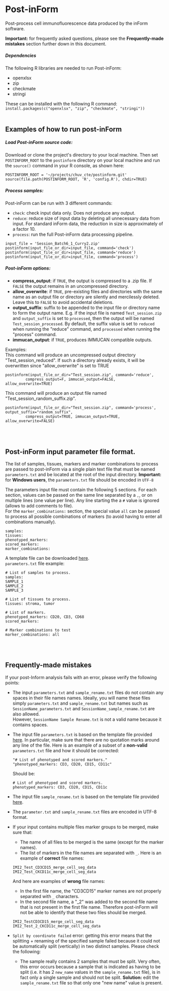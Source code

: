 # Post-inForm
Post-process cell immunofluorescence data produced by the inForm software.

**Important:** for frequently asked questions, please see the **Frequently-made mistakes** section
further down in this document.


##### Dependencies
The following R libraries are needed to run Post-inForm:
* openxlsx
* zip
* checkmate
* stringi

These can be installed with the following R command: `install.packages(c("openxlsx", "zip", "checkmate", "stringi"))`
<br>
<br>


## Examples of how to run post-inForm
##### Load Post-inForm source code:
Download or clone the project's directory to your local machine. Then set `POSTINFORM_ROOT` to the
`postinform` directory on your local machine and run the `source()` command in your R console, as
shown here:
```
POSTINFORM_ROOT = '~/projects/chuv_cte/postinform.git'
source(file.path(POSTINFORM_ROOT, 'R', 'config.R'), chdir=TRUE)
```


##### Process samples:
Post-inForm can be run with 3 different commands:
* `check`: check input data only. Does not produce any output.
* `reduce`: reduce size of input data by deleting all unnecessary data from input. For standard
  inForm data, the reduction in size is approximately of a factor 10.
* `process`: run the full Post-inForm data processing pipeline.

```
input_file = 'Session_Batch6_1_Curry2.zip'
postinform(input_file_or_dir=input_file, command='check')
postinform(input_file_or_dir=input_file, command='reduce')
postinform(input_file_or_dir=input_file, command='process')
```


##### Post-inForm options:
* **compress_output**: if `TRUE`, the output is compressed to a .zip file. If `FALSE` the output
  remains in an uncompressed directory.
* **allow_overwrite**: if `TRUE`, pre-existing files and directories with the same name as an
  output file or directory are silently and mercilessly deleted. Leave this to `FALSE` to avoid
  accidental deletions.
* **output_suffix**: suffix to be appended to the input file or directory name to form the output
  name. E.g. if the input file is named `Test_session.zip` and `output_suffix` is set to
  `processed`, then the output will be named `Test_session_processed`. By default, the suffix
  value is set to `reduced` when running the "reduce" command, and `processed` when running the
  "process" command.
* **immucan_output**: if `TRUE`, produces IMMUCAN compatible outputs.

Examples:  
This command will produce an uncompressed output directory "Test_session_reduced". If such
a directory already exists, it will be overwritten since "allow_overwrite" is set to TRUE
```
postinform(input_file_or_dir="Test_session.zip", command='reduce',
         compress_output=F, immucan_output=FALSE, allow_overwrite=TRUE)
```

This command will produce an output file named "Test_session_random_suffix.zip".
```
postinform(input_file_or_dir="Test_session.zip", command='process', output_suffix="random_suffix",
         compress_output=TRUE, immucan_output=TRUE, allow_overwrite=FALSE)
```
<br>
<br>


## Post-inForm input parameter file format.
The list of samples, tissues, markers and marker combinations to process are passed to post-inForm 
via a single plain text file that must be named `parameters.txt` and be located at the root of the 
input directory.
**Important:** for **Windows users**, the `parameters.txt` file should be encoded in `UTF-8` 

The parameters input file must contain the following 5 sections. For each section, values can be 
passed on the same line separated by a `,`, or on multiple lines (one value per line). Any line 
starting the a `#` value is ignored (allows to add comments to file).  
For the `marker_combinations:` section, the special value `all` can be passed to process all 
possible combinations of markers (to avoid having to enter all combinations manually).
```
samples:
tissues:
phenotyped_markers:
scored_markers: 
marker_combinations: 
```

A template file can be downloaded [here](tests/parameters.txt).  
`parameters.txt` file example:
```
# List of samples to process.
samples:
SAMPLE_1
SAMPLE_2
SAMPLE_3

# List of tissues to process.
tissues: stroma, tumor

# List of markers.
phenotyped_markers: CD20, CD3, CD68
scored_markers: 

# Marker combinations to test
marker_combinations: all
```
<br>
<br>


## Frequently-made mistakes
If your post-Inform analysis fails with an error, please verify the following points:
* The input `parameters.txt` and `sample_rename.txt` files do not contain any spaces in their 
  file names names. Ideally, you will name these files simply `parameters.txt` and 
  `sample_rename.txt` but names such as `SessionName_parameters.txt` and 
  `SessionName_sample_rename.txt` are also allowed.  
  However, `SessionName Sample Rename.txt` is not a valid name because it contains spaces.
  
* The input file `parameters.txt` is based on the template file provided 
  [here](tests/parameters.txt). In particular, make sure that there are no quotation marks around 
  any line of the file.
  Here is an example of a subset of a **non-valid** `parameters.txt` file and how it should be
  corrected:
  ```
  "# List of phenotyped and scored markers."
  "phenotyped_markers: CD3, CD20, CD15, CD11c"
  
  ```
  Should be:
  ```
  # List of phenotyped and scored markers.
  phenotyped_markers: CD3, CD20, CD15, CD11c
  
  ```

* The input file `sample_rename.txt` is based on the template file provided 
  [here](tests/sample_rename.txt).
  
* The `parameter.txt` and `sample_rename.txt` files are encoded in UTF-8 format.

* If your input contains multiple files marker groups to be merged, make sure that:
    * The name of all files to be merged is the same (except for the marker names).
    * The list of markers in the file names are separated with `_`.
  Here is an example of **correct** file names:
  ```
  IMI2_Test_CD3CD15_merge_cell_seg_data
  IMI2_Test_CKCD11c_merge_cell_seg_data
  ```
  And here are examples of **wrong** file names:
    * In the first file name, the "CD3CD15" marker names are not properly separated with 
      `_` characters.
    * In the second file name, a "_2" was added to the second file name that is not present in the 
      first file name. Therefore post-inForm will not be able to identify that these two files 
      should be merged.
  ```
  IMI2_TestCD3CD15_merge_cell_seg_data
  IMI2_Test_2_CKCD11c_merge_cell_seg_data
  ```
  
* `Split by coordinate failed` error: getting this error means that the splitting + renaming of the 
  specified sample failed because it could not be automatically split (vertically) in two distinct 
  samples. Please check the following:
    * The sample really contains 2 samples that must be split. Very often, this error occurs 
      because a sample that is indicated as having to be split (i.e. it has 2 `new_name` values 
      in the `sample_rename.txt` file), is in fact only a single sample and should not be split. 
      **Solution:** edit the `sample_rename.txt` file so that only one "new name" value is present.

  
